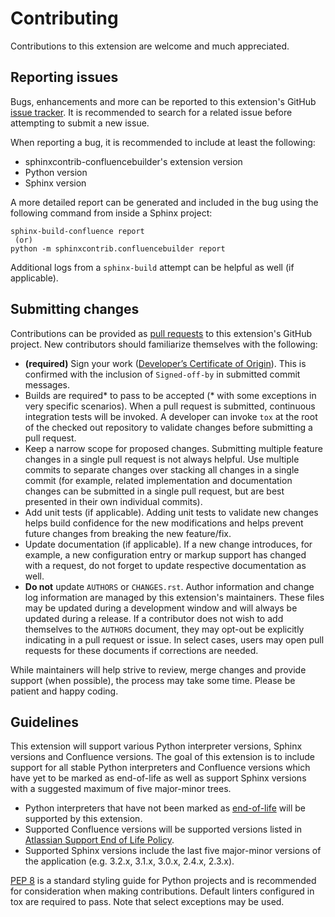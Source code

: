 # Contributing

Contributions to this extension are welcome and much appreciated.

## Reporting issues

Bugs, enhancements and more can be reported to this extension's GitHub
[issue tracker][issues]. It is recommended to search for a related issue
before attempting to submit a new issue.

When reporting a bug, it is recommended to include at least the following:

- sphinxcontrib-confluencebuilder's extension version
- Python version
- Sphinx version

A more detailed report can be generated and included in the bug using the
following command from inside a Sphinx project:

```shell
sphinx-build-confluence report
 (or)
python -m sphinxcontrib.confluencebuilder report
```

Additional logs from a `sphinx-build` attempt can be helpful as well (if
applicable).

## Submitting changes

Contributions can be provided as [pull requests][prs] to this extension's
GitHub project. New contributors should familiarize themselves with the
following:

- **(required)** Sign your work ([Developer’s Certificate of Origin][dcod]).
  This is confirmed with the inclusion of `Signed-off-by` in submitted
  commit messages.
- Builds are required\* to pass to be accepted (\* with some exceptions
  in very specific scenarios). When a pull request is submitted, continuous
  integration tests will be invoked. A developer can invoke `tox` at the
  root of the checked out repository to validate changes before submitting
  a pull request.
- Keep a narrow scope for proposed changes. Submitting multiple feature
  changes in a single pull request is not always helpful. Use multiple
  commits to separate changes over stacking all changes in a single commit
  (for example, related implementation and documentation changes can be
  submitted in a single pull request, but are best presented in their own
  individual commits).
- Add unit tests (if applicable). Adding unit tests to validate new changes
  helps build confidence for the new modifications and helps prevent future
  changes from breaking the new feature/fix.
- Update documentation (if applicable). If a new change introduces, for
  example, a new configuration entry or markup support has changed with
  a request, do not forget to update respective documentation as well.
- **Do not** update `AUTHORS` or `CHANGES.rst`. Author information and
  change log information are managed by this extension's maintainers. These
  files may be updated during a development window and will always be updated
  during a release. If a contributor does not wish to add themselves to the
  `AUTHORS` document, they may opt-out be explicitly indicating in a pull
  request or issue. In select cases, users may open pull requests for these
  documents if corrections are needed.

While maintainers will help strive to review, merge changes and provide
support (when possible), the process may take some time. Please be patient
and happy coding.

## Guidelines

This extension will support various Python interpreter versions, Sphinx
versions and Confluence versions. The goal of this extension is to include
support for all stable Python interpreters and Confluence versions which
have yet to be marked as end-of-life as well as support Sphinx versions
with a suggested maximum of five major-minor trees.

- Python interpreters that have not been marked as [end-of-life][python-eol]
  will be supported by this extension.
- Supported Confluence versions will be supported versions listed in
  [Atlassian Support End of Life Policy][confluence-eol].
- Supported Sphinx versions include the last five major-minor versions
  of the application (e.g. 3.2.x, 3.1.x, 3.0.x, 2.4.x, 2.3.x).

[PEP 8][pep8] is a standard styling guide for Python projects and is
recommended for consideration when making contributions. Default linters
configured in tox are required to pass. Note that select exceptions may
be used.


[confluence-eol]: https://confluence.atlassian.com/support/atlassian-support-end-of-life-policy-201851003.html
[dcod]: https://developercertificate.org/
[issues]: https://github.com/sphinx-contrib/confluencebuilder/issues
[pep8]: https://peps.python.org/pep-0008/
[prs]: https://github.com/sphinx-contrib/confluencebuilder/pulls
[python-eol]: https://devguide.python.org/versions/
